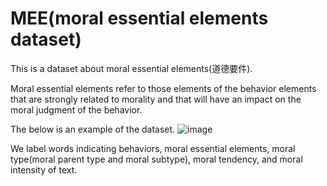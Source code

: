 # MEE(moral essential elements dataset)

This is a dataset about moral essential elements(道德要件).

Moral essential elements refer to those elements of the behavior elements that are strongly related to morality and that will have an impact on the moral judgment of the behavior.

The below is an example of the dataset.
![image](https://github.com/blcunlp/MEE/assets/31537780/f3406088-b242-4e9e-8adf-7b917abda7b0)

We label words indicating behaviors, moral essential elements, moral type(moral parent type and moral subtype), moral tendency, and moral intensity of text.
